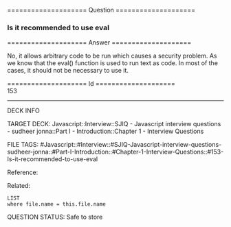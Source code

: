 ==================== Question ====================  

### Is it recommended to use eval  

==================== Answer ====================  

No, it allows arbitrary code to be run which causes a security problem. As we
know that the eval() function is used to run text as code. In most of the cases,
it should not be necessary to use it.

==================== Id ====================  
153

---

DECK INFO

TARGET DECK: Javascript::Interview::SJIQ - Javascript interview questions - sudheer jonna::Part I - Introduction::Chapter 1 - Interview Questions

FILE TAGS: #Javascript::#Interview::#SJIQ-Javascript-interview-questions-sudheer-jonna::#Part-I-Introduction::#Chapter-1-Interview-Questions::#153-Is-it-recommended-to-use-eval

Reference:

Related:

```dataview
LIST
where file.name = this.file.name
```

QUESTION STATUS: Safe to store

